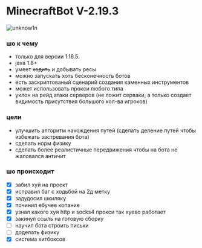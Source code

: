 # MinecraftBot V-2.19.3

![unknow1n](https://user-images.githubusercontent.com/70069310/148758365-3a623ff3-da34-42e9-9b40-72a899b837d9.png)

### шо к чему
 * только для версии 1.16.5.
 * java 1.8+
 * умеет ~~ходить~~ и добывать ресы
 * можно запускать хоть бесконечность ботов
 * есть заскриптованый сценарий создания каменных инструментов
 * может использовать прокси любого типа
 * уклон на рейд атаки серверов (не ложит серваки, а только создает видимость присутствия большого кол-ва игроков)

### цели

 * улучшить алгоритм нахождения путей (сделать деление путей чтобы избежать застревания бота)
 * сделать норм физику
 * сделать более реалистичные передвижения чтобы на бота не жаловался античит

### шо происходит
- [x] забил хуй на проект
- [x] исправил баг с ходьбой на 2д  метку
- [x] задудосил шкиляку
- [x] починил ебучее копание
- [x] узнал какого хуя http и socks4 прокси так хуево работает
- [x] закинул ссыль на готовую сборку
- [ ] научил бота строить письки
- [ ] доделать физику
- [x] система хитбоксов
